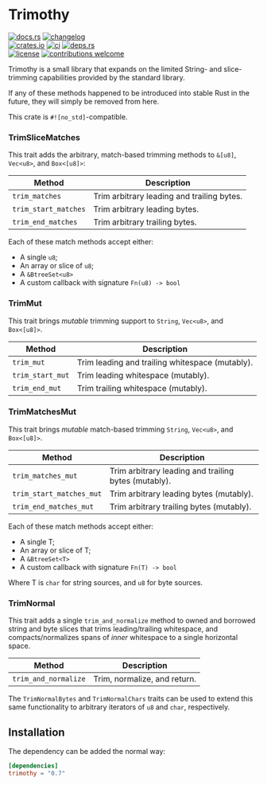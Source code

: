 # Trimothy

[![docs.rs](https://img.shields.io/docsrs/trimothy.svg?style=flat-square&label=docs.rs)](https://docs.rs/trimothy/)
[![changelog](https://img.shields.io/crates/v/trimothy.svg?style=flat-square&label=changelog&color=9b59b6)](https://github.com/Blobfolio/trimothy/blob/master/CHANGELOG.md)<br>
[![crates.io](https://img.shields.io/crates/v/trimothy.svg?style=flat-square&label=crates.io)](https://crates.io/crates/trimothy)
[![ci](https://img.shields.io/github/actions/workflow/status/Blobfolio/trimothy/ci.yaml?style=flat-square&label=ci)](https://github.com/Blobfolio/trimothy/actions)
[![deps.rs](https://deps.rs/repo/github/blobfolio/trimothy/status.svg?style=flat-square&label=deps.rs)](https://deps.rs/repo/github/blobfolio/trimothy)<br>
[![license](https://img.shields.io/badge/license-wtfpl-ff1493?style=flat-square)](https://en.wikipedia.org/wiki/WTFPL)
[![contributions welcome](https://img.shields.io/badge/PRs-welcome-brightgreen.svg?style=flat-square&label=contributions)](https://github.com/Blobfolio/trimothy/issues)

Trimothy is a small library that expands on the limited String- and slice-trimming capabilities provided by the standard library.

If any of these methods happened to be introduced into stable Rust in the future, they will simply be removed from here.

This crate is `#![no_std]`-compatible.



### TrimSliceMatches

This trait adds the arbitrary, match-based trimming methods to `&[u8]`, `Vec<u8>`, and `Box<[u8]>`:

| Method | Description |
| ------ | ----------- |
| `trim_matches` | Trim arbitrary leading and trailing bytes. |
| `trim_start_matches` | Trim arbitrary leading bytes. |
| `trim_end_matches` | Trim arbitrary trailing bytes. |

Each of these match methods accept either:
* A single `u8`;
* An array or slice of `u8`;
* A `&BtreeSet<u8>`
* A custom callback with signature `Fn(u8) -> bool`


### TrimMut

This trait brings _mutable_ trimming support to `String`, `Vec<u8>`, and `Box<[u8]>`.

| Method | Description |
| ------ | ----------- |
| `trim_mut` | Trim leading and trailing whitespace (mutably). |
| `trim_start_mut` | Trim leading whitespace (mutably). |
| `trim_end_mut` | Trim trailing whitespace (mutably). |


### TrimMatchesMut

This trait brings _mutable_ match-based trimming `String`, `Vec<u8>`, and `Box<[u8]>`.

| Method | Description |
| ------ | ----------- |
| `trim_matches_mut` | Trim arbitrary leading and trailing bytes (mutably). |
| `trim_start_matches_mut` | Trim arbitrary leading bytes (mutably). |
| `trim_end_matches_mut` | Trim arbitrary trailing bytes (mutably). |


Each of these match methods accept either:
* A single T;
* An array or slice of T;
* A `&BtreeSet<T>`
* A custom callback with signature `Fn(T) -> bool`

Where T is `char` for string sources, and `u8` for byte sources.


### TrimNormal

This trait adds a single `trim_and_normalize` method to owned and borrowed string and byte slices that trims leading/trailing whitespace, and compacts/normalizes spans of _inner_ whitespace to a single horizontal space.

| Method | Description |
| ------ | ----------- |
| `trim_and_normalize` | Trim, normalize, and return. |

The `TrimNormalBytes` and `TrimNormalChars` traits can be used to extend
this same functionality to arbitrary iterators of `u8` and `char`,
respectively.



## Installation

The dependency can be added the normal way:

```toml
[dependencies]
trimothy = "0.7"
```
